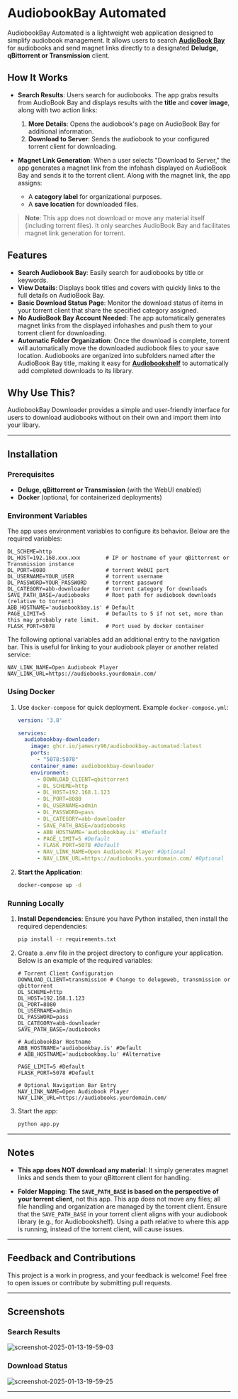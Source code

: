 
# AudiobookBay Automated

AudiobookBay Automated is a lightweight web application designed to simplify audiobook management. It allows users to search [**AudioBook Bay**](https://audiobookbay.lu/) for audiobooks and send magnet links directly to a designated **Deludge, qBittorrent or Transmission** client.

## How It Works
- **Search Results**: Users search for audiobooks. The app grabs results from AudioBook Bay and displays results with the **title** and **cover image**, along with two action links:
  1. **More Details**: Opens the audiobook's page on AudioBook Bay for additional information.
  2. **Download to Server**: Sends the audiobook to your configured torrent client for downloading.

- **Magnet Link Generation**: When a user selects "Download to Server," the app generates a magnet link from the infohash displayed on AudioBook Bay and sends it to the torrent client. Along with the magnet link, the app assigns:
  - A **category label** for organizational purposes.
  - A **save location** for downloaded files.


> **Note**: This app does not download or move any material itself (including torrent files). It only searches AudioBook Bay and facilitates magnet link generation for torrent.


## Features
- **Search Audiobook Bay**: Easily search for audiobooks by title or keywords.
- **View Details**: Displays book titles and covers with quickly links to the full details on AudioBook Bay.
- **Basic Download Status Page**: Monitor the download status of items in your torrent client that share the specified category assigned.
- **No AudioBook Bay Account Needed**: The app automatically generates magnet links from the displayed infohashes and push them to your torrent client for downloading.
- **Automatic Folder Organization**: Once the download is complete, torrent will automatically move the downloaded audiobook files to your save location. Audiobooks are organized into subfolders named after the AudioBook Bay title, making it easy for [**Audiobookshelf**](https://www.audiobookshelf.org/) to automatically add completed downloads to its library.



## Why Use This?
AudiobookBay Downloader provides a simple and user-friendly interface for users to download audiobooks without on their own and import them into your libary. 

---

## Installation

### Prerequisites
- **Deluge, qBittorrent or Transmission** (with the WebUI enabled)
- **Docker** (optional, for containerized deployments)

### Environment Variables
The app uses environment variables to configure its behavior. Below are the required variables:

```env
DL_SCHEME=http
DL_HOST=192.168.xxx.xxx        # IP or hostname of your qBittorrent or Transmission instance
DL_PORT=8080                   # torrent WebUI port
DL_USERNAME=YOUR_USER          # torrent username
DL_PASSWORD=YOUR_PASSWORD      # torrent password
DL_CATEGORY=abb-downloader     # torrent category for downloads
SAVE_PATH_BASE=/audiobooks     # Root path for audiobook downloads (relative to torrent)
ABB_HOSTNAME='audiobookbay.is' # Default
PAGE_LIMIT=5                   # Defaults to 5 if not set, more than this may probably rate limit.
FLASK_PORT=5078                # Port used by docker container
```
The following optional variables add an additional entry to the navigation bar. This is useful for linking to your audiobook player or another related service:

```
NAV_LINK_NAME=Open Audiobook Player
NAV_LINK_URL=https://audiobooks.yourdomain.com/
```

### Using Docker

1. Use `docker-compose` for quick deployment. Example `docker-compose.yml`:

   ```yaml
   version: '3.8'

   services:
     audiobookbay-downloader:
       image: ghcr.io/jamesry96/audiobookbay-automated:latest
       ports:
         - "5078:5078"
       container_name: audiobookbay-downloader
       environment:
         - DOWNLOAD_CLIENT=qbittorrent
         - DL_SCHEME=http
         - DL_HOST=192.168.1.123
         - DL_PORT=8080
         - DL_USERNAME=admin
         - DL_PASSWORD=pass
         - DL_CATEGORY=abb-downloader
         - SAVE_PATH_BASE=/audiobooks
         - ABB_HOSTNAME='audiobookbay.is' #Default
         - PAGE_LIMIT=5 #Default
         - FLASK_PORT=5078 #Default
         - NAV_LINK_NAME=Open Audiobook Player #Optional
         - NAV_LINK_URL=https://audiobooks.yourdomain.com/ #Optional
   ```

2. **Start the Application**:
   ```bash
   docker-compose up -d
   ```

### Running Locally
1. **Install Dependencies**:
   Ensure you have Python installed, then install the required dependencies:
   ```bash
   pip install -r requirements.txt
   
2. Create a .env file in the project directory to configure your application. Below is an  example of the required variables:
    ```
    # Torrent Client Configuration
    DOWNLOAD_CLIENT=transmission # Change to delugeweb, transmission or qbittorrent
    DL_SCHEME=http
    DL_HOST=192.168.1.123
    DL_PORT=8080
    DL_USERNAME=admin
    DL_PASSWORD=pass
    DL_CATEGORY=abb-downloader
    SAVE_PATH_BASE=/audiobooks
    
    # AudiobookBar Hostname
    ABB_HOSTNAME='audiobookbay.is' #Default
    # ABB_HOSTNAME='audiobookbay.lu' #Alternative

    PAGE_LIMIT=5 #Default
    FLASK_PORT=5078 #Default

    # Optional Navigation Bar Entry
    NAV_LINK_NAME=Open Audiobook Player
    NAV_LINK_URL=https://audiobooks.yourdomain.com/
    ```

3. Start the app:
   ```bash
   python app.py
   ```

---

## Notes
- **This app does NOT download any material**: It simply generates magnet links and sends them to your qBittorrent client for handling.

- **Folder Mapping**: __The `SAVE_PATH_BASE` is based on the perspective of your torrent client__, not this app. This app does not move any files; all file handling and organization are managed by the torrent client. Ensure that the `SAVE_PATH_BASE` in your torrent client aligns with your audiobook library (e.g., for Audiobookshelf). Using a path relative to where this app is running, instead of the torrent client, will cause issues.


---

## Feedback and Contributions
This project is a work in progress, and your feedback is welcome! Feel free to open issues or contribute by submitting pull requests.

---

## Screenshots
### Search Results
![screenshot-2025-01-13-19-59-03](https://github.com/user-attachments/assets/8a30fd4e-a289-49d0-83ab-67a3bcfc9745)

### Download Status
![screenshot-2025-01-13-19-59-25](https://github.com/user-attachments/assets/19cc74de-51fc-422f-9cab-fe69e30c74b9)

---
